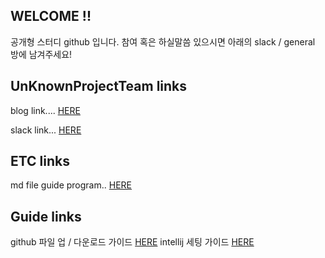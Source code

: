 ## WELCOME !!

공개형 스터디 github 입니다. 참여 혹은 하실말씀 있으시면 아래의 slack / general 방에 남겨주세요!

## UnKnownProjectTeam links

blog link.... [HERE](http://UnknownProjectTeam.github.io)

slack link... [HERE](https://unknownprojectteamio.slack.com/messages/general/)

## ETC links

md file guide program.. [HERE](http://www.typora.io/)

## Guide links

github 파일 업 / 다운로드 가이드 [HERE](./tmpfolder/git_up_down.md)
intellij 세팅 가이드 [HERE](https://beyondj2ee.wordpress.com/2013/06/28/%EC%9D%B8%ED%85%94%EB%A6%ACj-%EC%8B%9C%EC%9E%91%ED%95%98%EA%B8%B0-part4-getting-start-intellij-git/)